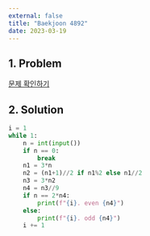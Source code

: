 ```yaml
---
external: false
title: "Baekjoon 4892"
date: 2023-03-19
---
```


## 1. Problem

[문제 확인하기](https://www.acmicpc.net/problem/4892)

## 2. Solution

```python
i = 1
while 1:
    n = int(input())
    if n == 0:
        break
    n1 = 3*n
    n2 = (n1+1)//2 if n1%2 else n1//2
    n3 = 3*n2
    n4 = n3//9
    if n == 2*n4:
        print(f"{i}. even {n4}")
    else:
        print(f"{i}. odd {n4}")
    i += 1
```
